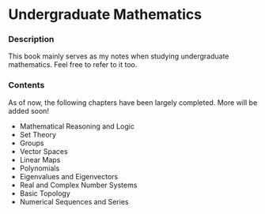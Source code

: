 # Undergraduate Mathematics

### Description

This book mainly serves as my notes when studying undergraduate mathematics. Feel free to refer to it too.

### Contents

As of now, the following chapters have been largely completed. More will be added soon!

- Mathematical Reasoning and Logic
- Set Theory
- Groups
- Vector Spaces
- Linear Maps
- Polynomials
- Eigenvalues and Eigenvectors
- Real and Complex Number Systems
- Basic Topology
- Numerical Sequences and Series